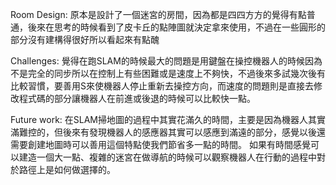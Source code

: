 Room Design:
原本是設計了一個迷宮的房間，因為都是四四方方的覺得有點普通，後來在思考的時候看到了皮卡丘的點陣圖就決定拿來使用，不過在一些圓形的部分沒有建構得很好所以看起來有點醜

Challenges:
覺得在跑SLAM的時候最大的問題是用鍵盤在操控機器人的時候因為不是完全的同步所以在控制上有些困難或是速度上不夠快，不過後來多試幾次後有比較習慣，要善用S來使機器人停止重新去操控方向，而速度的問題則是直接去修改程式碼的部分讓機器人在前進或後退的時候可以比較快一點。

Future work:
在SLAM掃地圖的過程中其實花滿久的時間，主要是因為機器人其實滿難控的，但後來有發現機器人的感應器其實可以感應到滿遠的部分，感覺以後還需要創建地圖時可以善用這個特點使我們節省多一點的時間。
如果有時間感覺可以建造一個大一點、複雜的迷宮在做導航的時候可以觀察機器人在行動的過程中對於路徑上是如何做選擇的。
